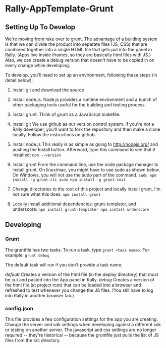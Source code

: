 Rally-AppTemplate-Grunt
=======================
## Setting Up To Develop ##

We're moving from rake over to grunt. The advantage of a building system is that we can divide the product into 
separate files (JS, CSS) that are combined together into a single HTML file that gets put into the panel in Rally.
(Apps live inside iframes, so they are basically html files with JS.)  Also, we can create a debug version that 
doesn't have to be copied in on every change while developing.

To develop, you'll need to set up an environment, following these steps (in detail below):
1. Install git and download the source
2. Install node.js. Node.js provides a runtime environment and a bunch of other packaging tools useful for the building and testing process.
3. Install grunt. Think of grunt as a JavaScript makefile.


1. Install git
We use github as our version control system. If you're not a Rally developer, you'll want to fork the repository and then make a clone locally. Follow the instructions on github.

2. Install node.js
This really is as simple as going to http://nodejs.org/ and pushing the Install button. Afterward, type this command to see that it installed:
`npm --version`

3. Install grunt
From the command line, use the node package manager to install grunt. On linux/mac, you might have to use sudo as shown below. On Windows, you will not use the sudo part of the command.
`sudo npm install -g grunt-cli
sudo npm install -g grunt-init`

4. Change directories to the root of this project and locally install grunt. I'm not sure what this does.
`npm install grunt`

5. Locally install additional dependencies: grunt-templater, and underscore:
`npm install grunt-templater
 npm install underscore`


## Developing ##

### Grunt ###
The gruntfile has two tasks. To run a task, type `grunt <task name>`. For example:
`grunt debug`

The default task will run if you don't provide a task name.

*default* Creates a version of the html file (in the deploy directory) that must be cut and pasted into the App panel in Rally.
*debug* Creates a version of the html file (at project root) that can be loaded into a browser and refreshed to test whenever you change the JS files. (You still have to log into Rally in another browser tab.)

### config.json ###
This file provides a few configuration settings for the app you are creating. Change the server and sdk settings when developing against a different sdk or testing on another server. The javascript and css settings are no longer required -- they're historical -- because the gruntfile just pulls the list of JS files from the src directory.